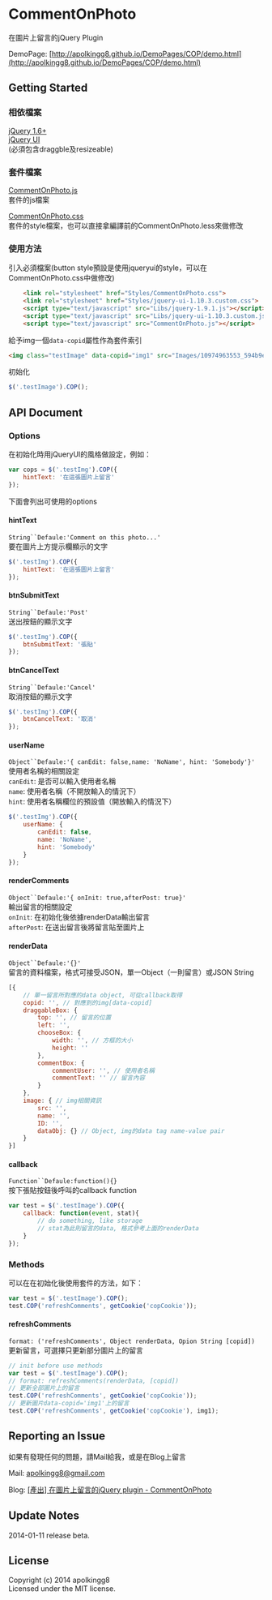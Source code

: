 CommentOnPhoto
==============

在圖片上留言的jQuery Plugin  
  
DemoPage: [http://apolkingg8.github.io/DemoPages/COP/demo.html](http://apolkingg8.github.io/DemoPages/COP/demo.html)

## Getting Started

### 相依檔案

[jQuery 1.6+](http://jquery.com)  
[jQuery UI](http://jqueryui.com)  
(必須包含draggble及resizeable)

### 套件檔案

[CommentOnPhoto.js](https://github.com/apolkingg8/CommentOnPhoto/blob/master/CommentOnPhoto.js)  
套件的js檔案

[CommentOnPhoto.css](https://github.com/apolkingg8/CommentOnPhoto/blob/master/Styles/CommentOnPhoto.css)  
套件的style檔案，也可以直接拿編譯前的CommentOnPhoto.less來做修改

### 使用方法

引入必須檔案(button style預設是使用jqueryui的style，可以在CommentOnPhoto.css中做修改)
```html
    <link rel="stylesheet" href="Styles/CommentOnPhoto.css">
    <link rel="stylesheet" href="Styles/jquery-ui-1.10.3.custom.css">
    <script type="text/javascript" src="Libs/jquery-1.9.1.js"></script>
    <script type="text/javascript" src="Libs/jquery-ui-1.10.3.custom.js"></script>
    <script type="text/javascript" src="CommentOnPhoto.js"></script>
```
給予img一個`data-copid`屬性作為套件索引
```html
<img class="testImage" data-copid="img1" src="Images/10974963553_594b9e8416_o.jpg">
```
初始化  
```js
$('.testImage').COP();
```

## API Document

### Options  
在初始化時用jQueryUI的風格做設定，例如：
```js
var cops = $('.testImg').COP({
    hintText: '在這張圖片上留言'
});
```
下面會列出可使用的options

#### hintText
`String``Defaule:'Comment on this photo...'`  
要在圖片上方提示欄顯示的文字
```js
$('.testImg').COP({
    hintText: '在這張圖片上留言'
});
```
#### btnSubmitText
`String``Defaule:'Post'`  
送出按鈕的顯示文字
```js
$('.testImg').COP({
    btnSubmitText: '張貼'
});
```
#### btnCancelText   
`String``Defaule:'Cancel'`  
取消按鈕的顯示文字
```js
$('.testImg').COP({
    btnCancelText: '取消'
});
```
#### userName   
`Object``Defaule:'{ canEdit: false,name: 'NoName', hint: 'Somebody'}'`  
使用者名稱的相關設定  
`canEdit`: 是否可以輸入使用者名稱  
`name`: 使用者名稱（不開放輸入的情況下）  
`hint`: 使用者名稱欄位的預設值（開放輸入的情況下）
```js
$('.testImg').COP({
    userName: {
        canEdit: false,
        name: 'NoName',
        hint: 'Somebody'
    }
});
```
#### renderComments
`Object``Defaule:'{ onInit: true,afterPost: true}'`  
輸出留言的相關設定  
`onInit`: 在初始化後依據renderData輸出留言  
`afterPost`: 在送出留言後將留言貼至圖片上  

#### renderData
`Object``Defaule:'{}'`  
留言的資料檔案，格式可接受JSON，單一Object（一則留言）或JSON String
```js
[{
    // 單一留言所對應的data object, 可從callback取得
    copid: '', // 對應到的img[data-copid]
    draggableBox: {
        top: '', // 留言的位置
        left: '',
        chooseBox: {
            width: '', // 方框的大小
            height: ''
        },
        commentBox: {
            commentUser: '', // 使用者名稱
            commentText: '' // 留言內容
        }
    },
    image: { // img相關資訊
        src: '',
        name: '',
        ID: '',
        dataObj: {} // Object, img的data tag name-value pair
    }
}]
```
#### callback
`Function``Defaule:function(){}`  
按下張貼按鈕後呼叫的callback function
```js
var test = $('.testImage').COP({
    callback: function(event, stat){
        // do something, like storage
        // stat為此則留言的data, 格式參考上面的renderData
    }
});
```

### Methods
可以在在初始化後使用套件的方法，如下：
```js
var test = $('.testImage').COP();
test.COP('refreshComments', getCookie('copCookie'));
```
#### refreshComments
`format: ('refreshComments', Object renderData, Opion String [copid])`  
更新留言，可選擇只更新部分圖片上的留言
```js
// init before use methods
var test = $('.testImage').COP();
// format: refreshComments(renderData, [copid])
// 更新全部圖片上的留言
test.COP('refreshComments', getCookie('copCookie'));
// 更新圖片data-copid='img1'上的留言
test.COP('refreshComments', getCookie('copCookie'), img1);
```

## Reporting an Issue

如果有發現任何的問題，請Mail給我，或是在Blog上留言

Mail: apolkingg8@gmail.com

Blog: [[產出] 在圖片上留言的jQuery plugin - CommentOnPhoto](http://apolkingg8.logdown.com/posts/175444-output-on-top-of-the-picture-message-jquery-plugin-commentonphoto)

## Update Notes

2014-01-11 release beta.

## License

Copyright (c) 2014 apolkingg8  
Licensed under the MIT license.
